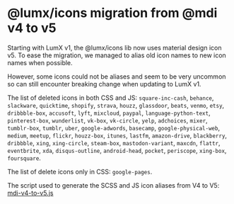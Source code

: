 # @lumx/icons migration from @mdi v4 to v5

Starting with LumX v1, the @lumx/icons lib now uses material design icon v5.
To ease the migration, we managed to alias old icon names to new icon names when possible.

However, some icons could not be aliases and seem to be very uncommon so can still encounter breaking change when
updating to LumX v1.

The list of deleted icons in both CSS and JS: `square-inc-cash`, `behance`, `slackware`, `quicktime`, `shopify`, `strava`, `houzz`, `glassdoor`,
`beats`, `venmo`, `etsy`, `dribbble-box`, `accusoft`, `lyft`, `mixcloud`, `paypal`, `language-python-text`,
`pinterest-box`, `wunderlist`, `vk-box`, `vk-circle`, `yelp`, `adchoices`, `mixer`, `tumblr-box`, `tumblr`, `uber`,
`google-adwords`, `basecamp`, `google-physical-web`, `medium`, `meetup`, `flickr`, `houzz-box`, `itunes`,
`lastfm`, `amazon-drive`, `blackberry`, `dribbble`, `xing`, `xing-circle`, `steam-box`,
`mastodon-variant`, `maxcdn`, `flattr`, `eventbrite`, `xda`, `disqus-outline`,
`android-head`, `pocket`, `periscope`, `xing-box`, `foursquare`.

The list of delete icons only in CSS: `google-pages`.

The script used to generate the SCSS and JS icon aliases from V4 to V5: [mdi-v4-to-v5.js](https://gist.github.com/gcornut/5ffa16f1d09d00eedad1c9ab92c26d59)
